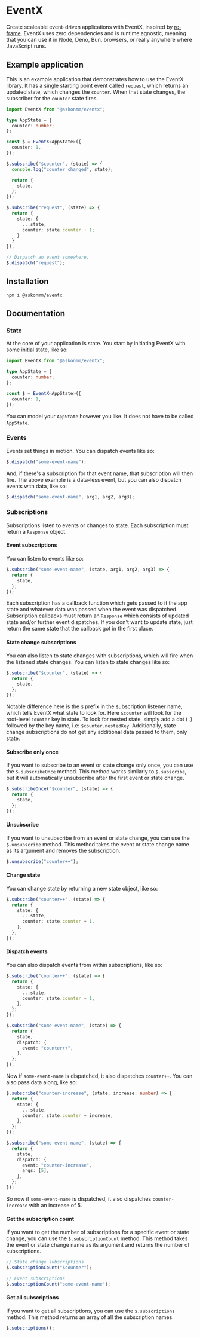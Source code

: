 # EventX

Create scaleable event-driven applications with EventX, inspired by [re-frame](https://github.com/day8/re-frame/). EventX uses zero dependencies and is runtime agnostic, meaning that you can use it in Node, Deno, Bun, browsers, or really anywhere where JavaScript runs.

## Example application

This is an example application that demonstrates how to use the EventX library. It has a single starting point event called `request`, which returns an updated state, which changes the `counter`. When that state changes, the subscriber for the `counter` state fires.

```typescript
import EventX from "@askonmm/eventx";

type AppState = {
  counter: number;
};

const $ = EventX<AppState>({
  counter: 1,
});

$.subscribe("$counter", (state) => {
  console.log("counter changed", state);

  return {
    state,
  };
});

$.subscribe("request", (state) => {
  return {
    state: {
      ...state,
      counter: state.counter + 1;
    }
  }
});

// Dispatch an event somewhere.
$.dispatch("request");
```

## Installation

```shell
npm i @askonmm/eventx
```

## Documentation

### State

At the core of your application is state. You start by initiating EventX with some initial state, like so:

```typescript
import EventX from "@askonmm/eventx";

type AppState = {
  counter: number;
};

const $ = EventX<AppState>({
  counter: 1,
});
```

You can model your `AppState` however you like. It does not have to be called `AppState`.

### Events

Events set things in motion. You can dispatch events like so:

```typescript
$.dispatch("some-event-name");
```

And, if there's a subscription for that event name, that subscription will then fire. The above example is a data-less event, but you can also dispatch events with data, like so:

```typescript
$.dispatch("some-event-name", arg1, arg2, arg3);
```

### Subscriptions

Subscriptions listen to events or changes to state. Each subscription must return a `Response` object.

#### Event subscriptions

You can listen to events like so:

```typescript
$.subscribe("some-event-name", (state, arg1, arg2, arg3) => {
  return {
    state,
  };
});
```

Each subscription has a callback function which gets passed to it the app state and whatever data was passed
when the event was dispatched. Subscription callbacks must return an `Response` which consists of updated state and/or further event dispatches. If you don't want to update state, just return the same state that the callback got in the first place.

#### State change subscriptions

You can also listen to state changes with subscriptions, which will fire when the listened state changes. You can listen to state changes like so:

```typescript
$.subscribe("$counter", (state) => {
  return {
    state,
  };
});
```

Notable difference here is the `$` prefix in the subscription listener name, which tells EventX what state to look for. Here `$counter` will look for the root-level `counter` key in state. To look for nested state, simply add a dot (`.`) followed by the key name, i.e: `$counter.nestedKey`. Additionally, state change subscriptions do not get any additional data passed to them, only state.

#### Subscribe only once

If you want to subscribe to an event or state change only once, you can use the `$.subscribeOnce` method. This method works similarly to `$.subscribe`, but it will automatically unsubscribe after the first event or state change.

```typescript
$.subscribeOnce("$counter", (state) => {
  return {
    state,
  };
});
```

#### Unsubscribe

If you want to unsubscribe from an event or state change, you can use the `$.unsubscribe` method. This method takes the event or state change name as its argument and removes the subscription.

```typescript
$.unsubscribe("counter++");
```

#### Change state

You can change state by returning a new state object, like so:

```typescript
$.subscribe("counter++", (state) => {
  return {
    state: {
      ...state,
      counter: state.counter + 1,
    },
  };
});
```

#### Dispatch events

You can also dispatch events from within subscriptions, like so:

```typescript
$.subscribe("counter++", (state) => {
  return {
    state: {
      ...state,
      counter: state.counter + 1,
    },
  };
});

$.subscribe("some-event-name", (state) => {
  return {
    state,
    dispatch: {
      event: "counter++",
    },
  };
});
```

Now if `some-event-name` is dispatched, it also dispatches `counter++`. You can also pass data along, like so:

```typescript
$.subscribe("counter-increase", (state, increase: number) => {
  return {
    state: {
      ...state,
      counter: state.counter + increase,
    },
  };
});

$.subscribe("some-event-name", (state) => {
  return {
    state,
    dispatch: {
      event: "counter-increase",
      args: [5],
    },
  };
});
```

So now if `some-event-name` is dispatched, it also dispatches `counter-increase` with an increase of 5.

#### Get the subscription count

If you want to get the number of subscriptions for a specific event or state change, you can use the `$.subscriptionCount` method. This method takes the event or state change name as its argument and returns the number of subscriptions.

```typescript
// State change subscriptions
$.subscriptionCount("$counter");

// Event subscriptions
$.subscriptionCount("some-event-name");
```

#### Get all subscriptions

If you want to get all subscriptions, you can use the `$.subscriptions` method. This method returns an array of all the subscription names.

```typescript
$.subscriptions();
```
